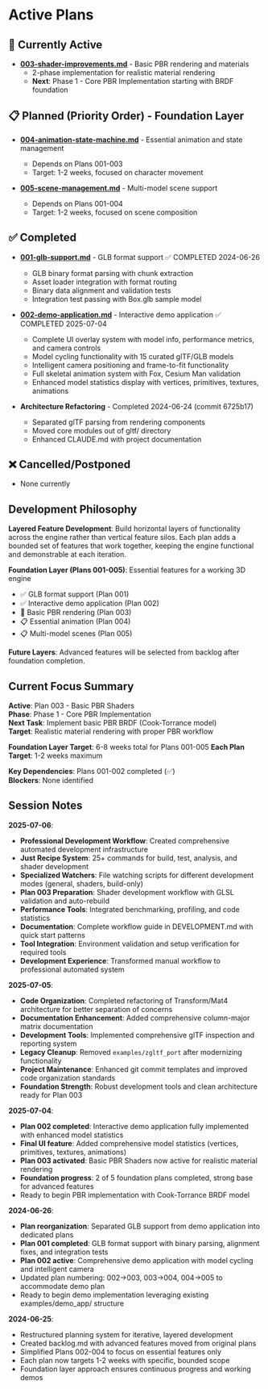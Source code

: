 # Active Plans

## 🔄 Currently Active

- **[003-shader-improvements.md](003-shader-improvements.md)** - Basic PBR rendering and materials
  - 2-phase implementation for realistic material rendering
  - **Next**: Phase 1 - Core PBR Implementation starting with BRDF foundation

## 📋 Planned (Priority Order) - Foundation Layer

- **[004-animation-state-machine.md](004-animation-state-machine.md)** - Essential animation and state management
  - Depends on Plans 001-003
  - Target: 1-2 weeks, focused on character movement

- **[005-scene-management.md](005-scene-management.md)** - Multi-model scene support
  - Depends on Plans 001-004
  - Target: 1-2 weeks, focused on scene composition

## ✅ Completed

- **[001-glb-support.md](001-glb-support.md)** - GLB format support ✅ COMPLETED 2024-06-26
  - GLB binary format parsing with chunk extraction
  - Asset loader integration with format routing
  - Binary data alignment and validation tests
  - Integration test passing with Box.glb sample model

- **[002-demo-application.md](002-demo-application.md)** - Interactive demo application ✅ COMPLETED 2025-07-04
  - Complete UI overlay system with model info, performance metrics, and camera controls
  - Model cycling functionality with 15 curated glTF/GLB models
  - Intelligent camera positioning and frame-to-fit functionality
  - Full skeletal animation system with Fox, Cesium Man validation
  - Enhanced model statistics display with vertices, primitives, textures, animations

- **Architecture Refactoring** - Completed 2024-06-24 (commit 6725b17)
  - Separated glTF parsing from rendering components
  - Moved core modules out of gltf/ directory
  - Enhanced CLAUDE.md with project documentation

## ❌ Cancelled/Postponed

- None currently

## Development Philosophy

**Layered Feature Development**: Build horizontal layers of functionality across the engine rather than vertical feature silos. Each plan adds a bounded set of features that work together, keeping the engine functional and demonstrable at each iteration.

**Foundation Layer (Plans 001-005)**: Essential features for a working 3D engine
- ✅ GLB format support (Plan 001)
- ✅ Interactive demo application (Plan 002)
- 🔄 Basic PBR rendering (Plan 003)
- 📋 Essential animation (Plan 004)
- 📋 Multi-model scenes (Plan 005)

**Future Layers**: Advanced features will be selected from backlog after foundation completion.

## Current Focus Summary

**Active**: Plan 003 - Basic PBR Shaders  
**Phase**: Phase 1 - Core PBR Implementation  
**Next Task**: Implement basic PBR BRDF (Cook-Torrance model)  
**Target**: Realistic material rendering with proper PBR workflow  

**Foundation Layer Target**: 6-8 weeks total for Plans 001-005
**Each Plan Target**: 1-2 weeks maximum

**Key Dependencies**: Plans 001-002 completed (✅)  
**Blockers**: None identified  

## Session Notes

**2025-07-06**: 
- **Professional Development Workflow**: Created comprehensive automated development infrastructure
- **Just Recipe System**: 25+ commands for build, test, analysis, and shader development
- **Specialized Watchers**: File watching scripts for different development modes (general, shaders, build-only)
- **Plan 003 Preparation**: Shader development workflow with GLSL validation and auto-rebuild
- **Performance Tools**: Integrated benchmarking, profiling, and code statistics
- **Documentation**: Complete workflow guide in DEVELOPMENT.md with quick start patterns
- **Tool Integration**: Environment validation and setup verification for required tools
- **Development Experience**: Transformed manual workflow to professional automated system

**2025-07-05**: 
- **Code Organization**: Completed refactoring of Transform/Mat4 architecture for better separation of concerns
- **Documentation Enhancement**: Added comprehensive column-major matrix documentation
- **Development Tools**: Implemented comprehensive glTF inspection and reporting system
- **Legacy Cleanup**: Removed `examples/zgltf_port` after modernizing functionality
- **Project Maintenance**: Enhanced git commit templates and improved code organization standards
- **Foundation Strength**: Robust development tools and clean architecture ready for Plan 003

**2025-07-04**: 
- **Plan 002 completed**: Interactive demo application fully implemented with enhanced model statistics
- **Final UI feature**: Added comprehensive model statistics (vertices, primitives, textures, animations)
- **Plan 003 activated**: Basic PBR Shaders now active for realistic material rendering
- **Foundation progress**: 2 of 5 foundation plans completed, strong base for advanced features
- Ready to begin PBR implementation with Cook-Torrance BRDF model

**2024-06-26**: 
- **Plan reorganization**: Separated GLB support from demo application into dedicated plans
- **Plan 001 completed**: GLB format support with binary parsing, alignment fixes, and integration tests
- **Plan 002 active**: Comprehensive demo application with model cycling and intelligent camera
- Updated plan numbering: 002→003, 003→004, 004→005 to accommodate demo plan
- Ready to begin demo implementation leveraging existing examples/demo_app/ structure

**2024-06-25**: 
- Restructured planning system for iterative, layered development
- Created backlog.md with advanced features moved from original plans
- Simplified Plans 002-004 to focus on essential features only
- Each plan now targets 1-2 weeks with specific, bounded scope
- Foundation layer approach ensures continuous progress and working demos
